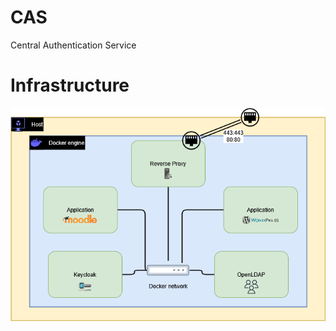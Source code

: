 # CAS
Central Authentication Service

# Infrastructure
![assets/infra.drawio.png](assets/infra.drawio.png)
